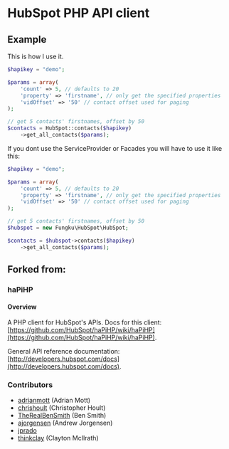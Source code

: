 # HubSpot PHP API client

## Example

This is how I use it.

```php
$hapikey = "demo";

$params = array(
	'count' => 5, // defaults to 20
	'property' => 'firstname', // only get the specified properties
	'vidOffset' => '50' // contact offset used for paging
);

// get 5 contacts' firstnames, offset by 50
$contacts = HubSpot::contacts($hapikey)
	->get_all_contacts($params);
```

If you dont use the ServiceProvider or Facades you will have to use it like this:
```php
$hapikey = "demo";

$params = array(
	'count' => 5, // defaults to 20
	'property' => 'firstname', // only get the specified properties
	'vidOffset' => '50' // contact offset used for paging
);

// get 5 contacts' firstnames, offset by 50
$hubspot = new Fungku\HubSpot\HubSpot;

$contacts = $hubspot->contacts($hapikey)
	->get_all_contacts($params);
```

## Forked from:

### haPiHP

#### Overview

A PHP client for HubSpot's APIs.  Docs for this client: [https://github.com/HubSpot/haPiHP/wiki/haPiHP](https://github.com/HubSpot/haPiHP/wiki/haPiHP).

General API reference documentation: [http://developers.hubspot.com/docs](http://developers.hubspot.com/docs).

### Contributors

* [adrianmott](https://github.com/adrianmott) (Adrian Mott)
* [chrishoult](https://github.com/chrishoult) (Christopher Hoult)
* [TheRealBenSmith](https://github.com/TheRealBenSmith) (Ben Smith)
* [ajorgensen](https://github.com/ajorgensen) (Andrew Jorgensen)
* [jprado](https://github.com/jprado)
* [thinkclay](https://github.com/thinkclay) (Clayton McIlrath)

